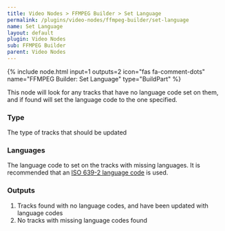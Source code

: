 ```yaml
---
title: Video Nodes > FFMPEG Builder > Set Language
permalink: /plugins/video-nodes/ffmpeg-builder/set-language
name: Set Language
layout: default
plugin: Video Nodes
sub: FFMPEG Builder
parent: Video Nodes
---
```


{% include node.html input=1 outputs=2 icon="fas fa-comment-dots" name="FFMPEG Builder: Set Language" type="BuildPart" %}


This node will look for any tracks that have no language code set on them, and if found will set the language code to the one specified.

### Type
The type of tracks that should be updated

### Languages
The language code to set on the tracks with missing languages.
It is recommended that an [ISO 639-2 language code](https://en.wikipedia.org/wiki/List_of_ISO_639-2_codes) is used.

### Outputs
1. Tracks found with no language codes, and have been updated with language codes
2. No tracks with missing language codes found
